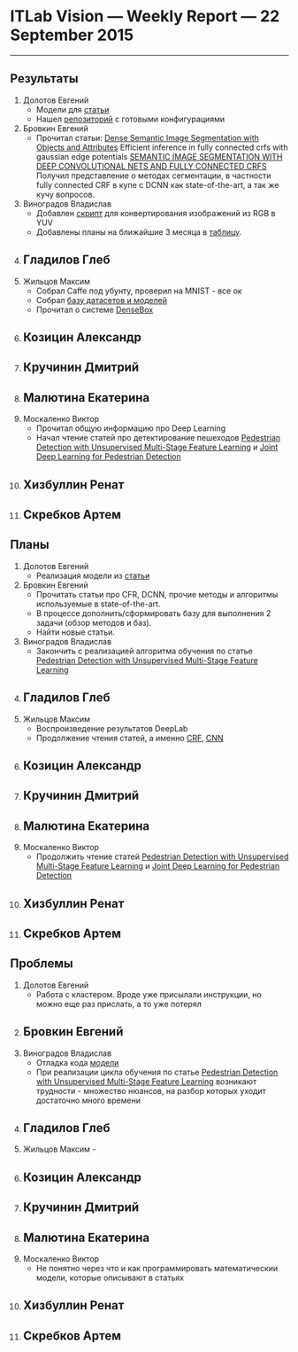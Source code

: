 ﻿# ITLab Vision — Weekly Report — 22 September 2015

----------------

## Результаты

  1. Долотов Евгений
     - Модели для [статьи](http://arxiv.org/pdf/1502.02766.pdf)
     - Нашел [репозиторий](https://github.com/guoyilin/FaceDetection_CNN) с готовыми конфигурациями
  1. Бровкин Евгений
     - Прочитал статьи:
     [Dense Semantic Image Segmentation with Objects and Attributes](http://www.cv-foundation.org/openaccess/content_cvpr_2014/papers/Zheng_Dense_Semantic_Image_2014_CVPR_paper.pdf)
     Efficient inference in fully connected crfs with gaussian edge potentials
     [SEMANTIC IMAGE SEGMENTATION WITH DEEP CONVOLUTIONAL NETS AND FULLY CONNECTED CRFS](http://arxiv.org/pdf/1502.02734.pdf)
     Получил представление о методах сегментации, в частности fully connected CRF в купе с DCNN как state-of-the-art, а так же кучу вопросов.
  1. Виноградов Владислав
     - Добавлен [скрипт](https://github.com/ITLab-Vision/pedestrian-detection/blob/master/image-preproc/cvt_rgb2yuv.py) для конвертирования изображений из RGB в YUV
     - Добавлены планы на ближайшие 3 месяца в [таблицу](https://docs.google.com/spreadsheets/d/1R7irPwx5jgn-MIM_d2hodYl8xMw5upOLxsY1QrKzWAU/edit?usp=sharing).
  1. Гладилов Глеб
     - 
  1. Жильцов Максим
     - Собрал Caffe под убунту, проверил на MNIST - все ок
     - Собрал [базу датасетов и моделей](https://docs.google.com/spreadsheets/d/1uuLi0oT7__CeROPvf2tK50a32ZH4BLxfy9KgAK6RnS8/edit#gid=1170575626)
     - Прочитал о системе [DenseBox](http://arxiv.org/pdf/1509.04874.pdf)
  1. Козицин Александр
     - 
  1. Кручинин Дмитрий
     - 
  1. Малютина Екатерина
     - 
  1. Москаленко Виктор
     - Прочитал общую информацию про Deep Learning
     - Начал чтение статей про детектирование пешеходов [Pedestrian Detection with Unsupervised Multi-Stage Feature Learning](http://cs.nyu.edu/~sermanet/papers/sermanet-cvpr-13.pdf) и [Joint Deep Learning for Pedestrian Detection](http://www.ee.cuhk.edu.hk/~xgwang/papers/ouyangWiccv13.pdf)
  1. Хизбуллин Ренат
     - 
  1. Скребков Артем
     - 

## Планы

  1. Долотов Евгений
     - Реализация модели из [статьи](http://arxiv.org/pdf/1508.04389.pdf)
  1. Бровкин Евгений
     - Прочитать статьи про СFR, DCNN, прочие методы и алгоритмы используемые в state-of-the-art.
     - В процессе дополнить/сформировать базу для выполнения 2 задачи (обзор методов и баз).
     - Найти новые статьи.
  1. Виноградов Владислав
     - Закончить с реализацией алгоритма обучения по статье [Pedestrian Detection with Unsupervised Multi-Stage Feature Learning](http://cs.nyu.edu/~sermanet/papers/sermanet-cvpr-13.pdf)
  1. Гладилов Глеб
     - 
  1. Жильцов Максим
     - Воспроизведение результатов DeepLab
     - Продолжение чтения статей, а именно [CRF](http://graphics.stanford.edu/projects/densecrf/densecrf_nips2011.pdf), [CNN](http://yann.lecun.com/exdb/publis/pdf/lecun-01a.pdf)
  1. Козицин Александр
     - 
  1. Кручинин Дмитрий
     - 
  1. Малютина Екатерина
     - 
  1. Москаленко Виктор
     - Продолжить чтение статей [Pedestrian Detection with Unsupervised Multi-Stage Feature Learning](http://cs.nyu.edu/~sermanet/papers/sermanet-cvpr-13.pdf) и [Joint Deep Learning for Pedestrian Detection](http://www.ee.cuhk.edu.hk/~xgwang/papers/ouyangWiccv13.pdf)
  1. Хизбуллин Ренат
     - 
  1. Скребков Артем
     - 

## Проблемы

  1. Долотов Евгений
     - Работа с кластером. Вроде уже присылали инструкции, но можно еще раз прислать, а то уже потерял
  1. Бровкин Евгений
     - 
  1. Виноградов Владислав
     - Отладка кода [модели](https://github.com/ITLab-Vision/pedestrian-detection/blob/master/unsup-conv-net/model.lua)
     - При реализации цикла обучения по статье [Pedestrian Detection with Unsupervised Multi-Stage Feature Learning](http://cs.nyu.edu/~sermanet/papers/sermanet-cvpr-13.pdf) возникают трудности - множество нюансов, на разбор которых уходит достаточно много времени
  1. Гладилов Глеб
     - 
  1. Жильцов Максим
    -
  1. Козицин Александр
     - 
  1. Кручинин Дмитрий
     - 
  1. Малютина Екатерина
     - 
  1. Москаленко Виктор
     - Не понятно через что и как программировать математическии модели, которые описывают в статьях
  1. Хизбуллин Ренат
     - 
  1. Скребков Артем
     - 
